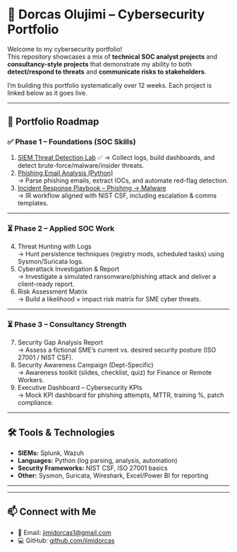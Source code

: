 # 🔐 Dorcas Olujimi – Cybersecurity Portfolio

Welcome to my cybersecurity portfolio!  
This repository showcases a mix of **technical SOC analyst projects** and **consultancy-style projects** that demonstrate my ability to both **detect/respond to threats** and **communicate risks to stakeholders**.  

I’m building this portfolio systematically over 12 weeks. Each project is linked below as it goes live.  

---

## 🚀 Portfolio Roadmap

### ✅ Phase 1 – Foundations (SOC Skills)
1. [SIEM Threat Detection Lab](https://github.com/jimidorcas/siem-threat-detection-lab) ✅ 
   → Collect logs, build dashboards, and detect brute-force/malware/insider threats.  
2. [Phishing Email Analysis (Python)](link-coming-soon)  
   → Parse phishing emails, extract IOCs, and automate red-flag detection.  
3. [Incident Response Playbook – Phishing → Malware](link-coming-soon)  
   → IR workflow aligned with NIST CSF, including escalation & comms templates.  

---

### ⏳ Phase 2 – Applied SOC Work
4. Threat Hunting with Logs  
   → Hunt persistence techniques (registry mods, scheduled tasks) using Sysmon/Suricata logs.  
5. Cyberattack Investigation & Report  
   → Investigate a simulated ransomware/phishing attack and deliver a client-ready report.  
6. Risk Assessment Matrix  
   → Build a likelihood × impact risk matrix for SME cyber threats.  

---

### ⏳ Phase 3 – Consultancy Strength
7. Security Gap Analysis Report  
   → Assess a fictional SME’s current vs. desired security posture (ISO 27001 / NIST CSF).  
8. Security Awareness Campaign (Dept-Specific)  
   → Awareness toolkit (slides, checklist, quiz) for Finance or Remote Workers.  
9. Executive Dashboard – Cybersecurity KPIs  
   → Mock KPI dashboard for phishing attempts, MTTR, training %, patch compliance.  

---

## 🛠️ Tools & Technologies
- **SIEMs:** Splunk, Wazuh  
- **Languages:** Python (log parsing, analysis, automation)  
- **Security Frameworks:** NIST CSF, ISO 27001 basics  
- **Other:** Sysmon, Suricata, Wireshark, Excel/Power BI for reporting  

---  

---

## 📫 Connect with Me
- 📧 Email: jimidorcas1@gmail.com  
- 💻 GitHub: [github.com/jimidorcas](https://github.com/jimidorcas)  



